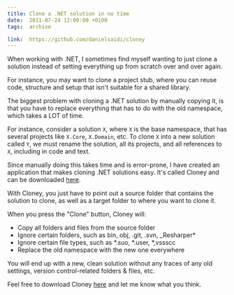 ```yaml
---
title: Clone a .NET solution in no time
date:  2011-07-24 12:00:00 +0100
tags:  archive

link:  https://github.com/danielsaidi/cloney
---
```


When working with .NET, I sometimes find myself wanting to just clone a solution instead of setting everything up from scratch over and over again.

For instance, you may want to clone a project stub, where you can reuse code, structure and setup that isn't suitable for a shared library.

The biggest problem with cloning a .NET solution by manually copying it, is that you have to replace everything that has to do with the old namespace, which takes a LOT of time. 

For instance, consider a solution `X`, where `X` is the base namespace, that has several projects like `X.Core`, `X.Domain`, etc. To clone `X` into a new solution called `Y`, we must rename the solution, all its projects, and all references to `X`, including in code and text.

Since manually doing this takes time and is error-prone, I have created an application that makes cloning .NET solutions easy. It's called Cloney and can be downloaded [here]({{page.link}}).

With Cloney, you just have to point out a source folder that contains the solution to clone, as well as a target folder to where you want to clone it. 

When you press the "Clone" button, Cloney will:

- Copy all folders and files from the source folder
- Ignore certain folders, such as bin, obj, .git, .svn, _Resharper*
- Ignore certain file types, such as *.suo, *.user, *,vssscc
- Replace the old namespace with the new one everywhere

You will end up with a new, clean solution without any traces of any old settings, version
control-related folders & files, etc.

Feel free to download Cloney [here]({{page.link}}) and let me know what you think.